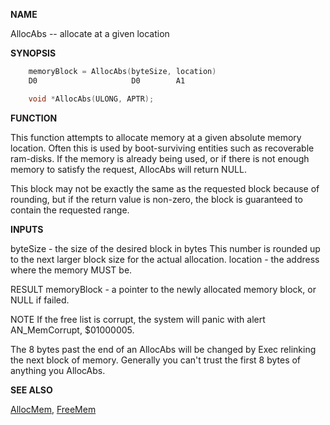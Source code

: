 
**NAME**

AllocAbs -- allocate at a given location

**SYNOPSIS**

```c
    memoryBlock = AllocAbs(byteSize, location)
    D0                     D0        A1

    void *AllocAbs(ULONG, APTR);

```
**FUNCTION**

This function attempts to allocate memory at a given absolute
memory location.  Often this is used by boot-surviving entities
such as recoverable ram-disks.  If the memory is already being
used, or if there is not enough memory to satisfy the request,
AllocAbs will return NULL.

This block may not be exactly the same as the requested block
because of rounding, but if the return value is non-zero, the block
is guaranteed to contain the requested range.

**INPUTS**

byteSize - the size of the desired block in bytes
This number is rounded up to the next larger
block size for the actual allocation.
location - the address where the memory MUST be.


RESULT
memoryBlock - a pointer to the newly allocated memory block, or
NULL if failed.

NOTE
If the free list is corrupt, the system will panic with alert
AN_MemCorrupt, $01000005.

The 8 bytes past the end of an AllocAbs will be changed by Exec
relinking the next block of memory.  Generally you can't trust
the first 8 bytes of anything you AllocAbs.

**SEE ALSO**

[AllocMem](AllocMem.md), [FreeMem](FreeMem.md)
